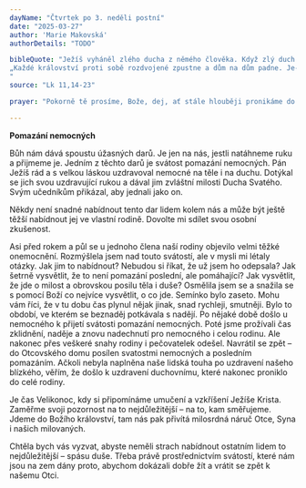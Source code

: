 ```yaml
---
dayName: "Čtvrtek po 3. neděli postní"
date: "2025-03-27"
author: 'Marie Makovská'
authorDetails: "TODO"

bibleQuote: "Ježíš vyháněl zlého ducha z němého člověka. Když zlý duch vyšel, němý promluvil. Zástupy žasly, ale někteří z nich řekli: „Vyhání zlé duchy s (pomocí) Belzebuba, vládce zlých duchů!“ Jiní ho pokoušeli a žádali od něho znamení z nebe. On však znal jejich myšlenky, a proto jim řekl:
„Každé království proti sobě rozdvojené zpustne a dům na dům padne. Je-li tedy i satan  v sobě rozdvojen, jak obstojí jeho království? Říkáte totiž, že vyháním zlé duchy s (pomocí) Belzebuba. Jestliže já vyháním zlé duchy s (pomocí) Belzebuba, s čí (pomocí) je vyhánějí vaši synové? Proto oni budou vašimi soudci. Jestliže však vyháním zlé duchy prstem Božím, pak už k vám přišlo Boží království. Dokud ozbrojený silák hlídá svůj dvůr, jeho majetek je v bezpečí. Přepadne-li ho však někdo silnější a přemůže ho, vezme mu jeho zbraně, na které spoléhal, a jeho kořist rozdá. Kdo není se mnou, je proti mně, a kdo neshromažďuje se mnou, rozptyluje!“
"
source: "Lk 11,14-23"

prayer: "Pokorně tě prosíme, Bože, dej, ať stále hlouběji pronikáme do velikonočního tajemství, abychom blížící se svátky našeho vykoupení slavili s opravdovou zbožností. Skrze tvého Syna…"

---
```


**Pomazání nemocných**

Bůh nám dává spoustu úžasných darů. Je jen na nás, jestli natáhneme ruku a přijmeme je. Jedním z těchto darů je svátost pomazání nemocných. Pán Ježíš rád a s velkou láskou uzdravoval nemocné na těle i na duchu. Dotýkal se jich svou uzdravující rukou a dával jim zvláštní milosti Ducha Svatého. Svým učedníkům přikázal, aby jednali jako on.

Někdy není snadné nabídnout tento dar lidem kolem nás a může být ještě těžší nabídnout jej ve vlastní rodině. Dovolte mi sdílet svou osobní zkušenost.

Asi před rokem a půl se u jednoho člena naší rodiny objevilo velmi těžké onemocnění. Rozmýšlela jsem nad touto svátostí, ale v mysli mi létaly otázky. Jak jim to nabídnout? Nebudou si říkat, že už jsem ho odepsala? Jak šetrně vysvětlit, že to není pomazání poslední, ale pomáhající? Jak vysvětlit, že jde o milost a obrovskou posilu těla i duše? Osmělila jsem se a snažila se s pomocí Boží co nejvíce vysvětlit, o co jde. Semínko bylo zaseto. Mohu vám říci, že v tu dobu čas plynul nějak jinak, snad rychleji, smutněji. Bylo to období, ve kterém se beznaděj potkávala s nadějí. Po nějaké době došlo u nemocného k přijetí svátosti pomazání nemocných. Poté jsme prožívali čas zklidnění, naděje a znovu nadechnutí pro nemocného i celou rodinu. Ale nakonec přes veškeré snahy rodiny i pečovatelek odešel. Navrátil se zpět – do Otcovského domu posílen svatostmi nemocných a posledním pomazáním. Ačkoli nebyla naplněna naše lidská touha po uzdravení našeho blízkého, věřím, že došlo k uzdravení duchovnímu, které nakonec proniklo do celé rodiny.

Je čas Velikonoc, kdy si připomínáme umučení a vzkříšení Ježíše Krista. Zaměřme svoji pozornost na to nejdůležitější – na to, kam směřujeme. Jdeme do Božího království, tam nás pak přivítá milosrdná náruč Otce, Syna i našich milovaných.

Chtěla bych vás vyzvat, abyste neměli strach nabídnout ostatním lidem to  nejdůležitější – spásu duše. Třeba právě prostřednictvím svátostí, které nám jsou na zem dány proto, abychom dokázali dobře žít a vrátit se zpět k našemu Otci.